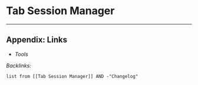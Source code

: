 # Tab Session Manager

---

## Appendix: Links

* *Tools*

*Backlinks:*

````dataview
list from [[Tab Session Manager]] AND -"Changelog"
````
